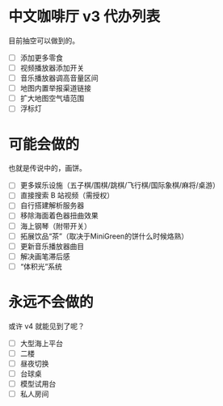 # 中文咖啡厅 v3 代办列表

目前抽空可以做到的。

- [ ] 添加更多零食
- [ ] 视频播放器添加开关
- [ ] 音乐播放器调高音量区间
- [ ] 地图内置举报渠道链接
- [ ] 扩大地图空气墙范围
- [ ] 浮标灯

# 可能会做的

也就是传说中的，画饼。

- [ ] 更多娱乐设施（五子棋/围棋/跳棋/飞行棋/国际象棋/麻将/桌游）
- [ ] 直接搜索 B 站视频（需授权）
- [ ] 自行搭建解析服务器
- [ ] 移除海面着色器扭曲效果
- [ ] 海上钢琴（附带开关）
- [ ] 拓展饮品“茶”（取决于MiniGreen的饼什么时候烙熟）
- [ ] 更新音乐播放器曲目
- [ ] 解决画笔滞后感
- [ ] “体积光”系统

# 永远不会做的

或许 v4 就能见到了呢？

- [ ] 大型海上平台
- [ ] 二楼
- [ ] 昼夜切换
- [ ] 台球桌
- [ ] 模型试用台
- [ ] 私人房间
